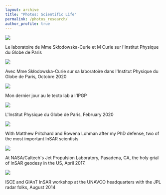 ```yaml
---
layout: archive
title: "Photos: Scientific Life"
permalink: /photos_research/
author_profile: true
---
```




<img style="float: center;" src="/images/IMG_20201028_155825.jpg" style="width:450px;">

Le laboratoire de Mme Skłodowska-Curie et M Curie sur l'Institut Physique du Globe de Paris

<img style="float: center;" src="/images/IMG_20201028_160127.jpg" style="width:450px;">

Avec Mme Skłodowska-Curie sur sa laboratoire dans l'Institut Physique du Globe de Paris, Octobre 2020

<img style="float: center;" src="/images/ipgp_dernier.jpg" style="width:450px;">

Mon dernier jour au le tecto lab a l'IPGP

<img style="float: center;" src="/images/20200222_174141.jpg" style="width:450px;">

L'Institut Physique du Globe de Paris, February 2020

<img style="float: center;" src="/images/20180326_143901.jpg" style="width:450px;">

With Matthew Pritchard and Rowena Lohman after my PhD defense, two of the most important InSAR scientists



<img style="float: center;" src="/images/jpl2017.jpg">

At NASA/Caltech's Jet Propulsion Laboratory, Pasadena, CA, the holy grial of InSAR geodesy in the US,  April 2017. 


<img style="float: center;" src="/images/unavco2014.jpg" style="width:450px;">

ISCE and GIAnT InSAR workshop at the UNAVCO headquarters with the JPL radar folks, August 2014 


